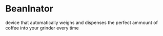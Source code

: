 # BeanInator
device that automatically weighs  and dispenses the perfect ammount of coffee into your grinder every time
